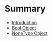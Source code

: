 # Summary

* [Introduction](README.md)
* [Bool Object](bool-object.md)
* [NoneType Object](nonetype-object.md)


